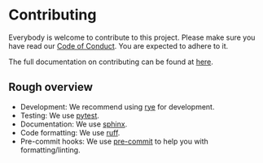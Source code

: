 # Contributing

Everybody is welcome
to contribute to this project.
Please make sure you have read
our [Code of Conduct](CODE_OF_CONDUCT.md).
You are expected to adhere to it.

The full documentation on contributing can be found at
[here](https://iniabu.readthedocs.io/en/latest/dev/index.html).

## Rough overview

- Development: We recommend using [rye](https://rye.astral.sh) for development.
- Testing: We use [pytest](https://docs.pytest.org/en/stable/).
- Documentation: We use [sphinx](https://www.sphinx-doc.org/en/master/).
- Code formatting: We use [ruff](https://astral.sh/ruff).
- Pre-commit hooks: We use [pre-commit](https://pre-commit.com/) to help you with formatting/linting.
